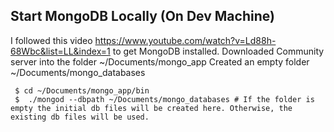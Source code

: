 ## Start MongoDB Locally (On Dev Machine)

I followed this video https://www.youtube.com/watch?v=Ld88h-68Wbc&list=LL&index=1 to get MongoDB installed.
Downloaded Community server into the folder ~/Documents/mongo_app
Created an empty folder ~/Documents/mongo_databases

```shell
 $ cd ~/Documents/mongo_app/bin
 $  ./mongod --dbpath ~/Documents/mongo_databases # If the folder is empty the initial db files will be created here. Otherwise, the existing db files will be used.
```
